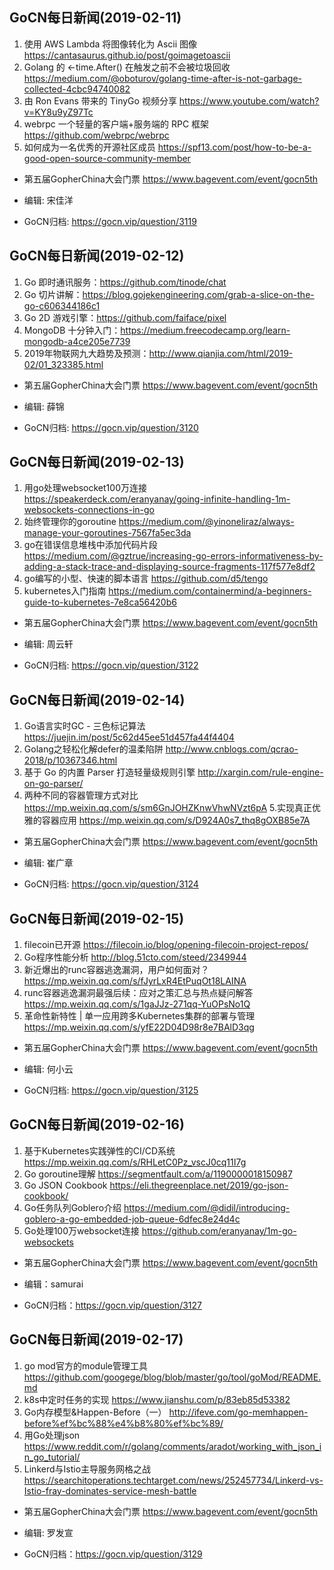 ## GoCN每日新闻(2019-02-11)

1. 使用 AWS Lambda 将图像转化为 Ascii 图像 https://cantasaurus.github.io/post/goimagetoascii
2. Golang 的 <-time.After() 在触发之前不会被垃圾回收 https://medium.com/@oboturov/golang-time-after-is-not-garbage-collected-4cbc94740082
3. 由 Ron Evans 带来的 TinyGo 视频分享 https://www.youtube.com/watch?v=KY8u9yZ97Tc
4. webrpc 一个轻量的客户端+服务端的 RPC 框架 https://github.com/webrpc/webrpc
5. 如何成为一名优秀的开源社区成员 https://spf13.com/post/how-to-be-a-good-open-source-community-member

* 第五届GopherChina大会门票 https://www.bagevent.com/event/gocn5th

* 编辑: 宋佳洋
* GoCN归档: https://gocn.vip/question/3119

## GoCN每日新闻(2019-02-12)

1. Go 即时通讯服务：https://github.com/tinode/chat
2. Go 切片讲解：https://blog.gojekengineering.com/grab-a-slice-on-the-go-c606344186c1
3. Go 2D 游戏引擎：https://github.com/faiface/pixel
4. MongoDB 十分钟入门：https://medium.freecodecamp.org/learn-mongodb-a4ce205e7739
5. 2019年物联网九大趋势及预测：http://www.qianjia.com/html/2019-02/01_323385.html

* 第五届GopherChina大会门票 https://www.bagevent.com/event/gocn5th

* 编辑: 薛锦
* GoCN归档: https://gocn.vip/question/3120

## GoCN每日新闻(2019-02-13)

1. 用go处理websocket100万连接 https://speakerdeck.com/eranyanay/going-infinite-handling-1m-websockets-connections-in-go
2. 始终管理你的goroutine https://medium.com/@yinoneliraz/always-manage-your-goroutines-7567fa5ec3da
3. go在错误信息堆栈中添加代码片段 https://medium.com/@gztrue/increasing-go-errors-informativeness-by-adding-a-stack-trace-and-displaying-source-fragments-117f577e8df2
4. go编写的小型、快速的脚本语言 https://github.com/d5/tengo
5. kubernetes入门指南 https://medium.com/containermind/a-beginners-guide-to-kubernetes-7e8ca56420b6

* 第五届GopherChina大会门票 https://www.bagevent.com/event/gocn5th

* 编辑: 周云轩
* GoCN归档: https://gocn.vip/question/3122


## GoCN每日新闻(2019-02-14)

1. Go语言实时GC - 三色标记算法 https://juejin.im/post/5c62d45ee51d457fa44f4404
2. Golang之轻松化解defer的温柔陷阱 http://www.cnblogs.com/qcrao-2018/p/10367346.html
3. 基于 Go 的内置 Parser 打造轻量级规则引擎 http://xargin.com/rule-engine-on-go-parser/
4. 两种不同的容器管理方式对比 https://mp.weixin.qq.com/s/sm6GnJOHZKnwVhwNVzt6pA
5.实现真正优雅的容器应用 https://mp.weixin.qq.com/s/D924A0s7_thq8gOXB85e7A

* 第五届GopherChina大会门票 https://www.bagevent.com/event/gocn5th

* 编辑: 崔广章
* GoCN归档: https://gocn.vip/question/3124


## GoCN每日新闻(2019-02-15)

1. filecoin已开源 https://filecoin.io/blog/opening-filecoin-project-repos/ 
2. Go程序性能分析 http://blog.51cto.com/steed/2349944
3. 新近爆出的runc容器逃逸漏洞，用户如何面对？ https://mp.weixin.qq.com/s/fJyrLxR4EtPuqOt18LAINA
4. runc容器逃逸漏洞最强后续：应对之策汇总与热点疑问解答 https://mp.weixin.qq.com/s/1gaJJz-271qq-YuOPsNo1Q
5. 革命性新特性 | 单一应用跨多Kubernetes集群的部署与管理 https://mp.weixin.qq.com/s/yfE22D04D98r8e7BAlD3qg 

* 第五届GopherChina大会门票 https://www.bagevent.com/event/gocn5th

* 编辑: 何小云
* GoCN归档: https://gocn.vip/question/3125

## GoCN每日新闻(2019-02-16)

1. 基于Kubernetes实践弹性的CI/CD系统 https://mp.weixin.qq.com/s/RHLetC0Pz_vscJ0cq11I7g
2. Go goroutine理解 https://segmentfault.com/a/1190000018150987
3. Go JSON Cookbook https://eli.thegreenplace.net/2019/go-json-cookbook/
4. Go任务队列Goblero介绍 https://medium.com/@didil/introducing-goblero-a-go-embedded-job-queue-6dfec8e24d4c
5. Go处理100万websocket连接 https://github.com/eranyanay/1m-go-websockets

* 第五届GopherChina大会门票 https://www.bagevent.com/event/gocn5th

* 编辑：samurai
* GoCN归档：https://gocn.vip/question/3127

## GoCN每日新闻(2019-02-17)

1. go mod官方的module管理工具 https://github.com/googege/blog/blob/master/go/tool/goMod/README.md
2. k8s中定时任务的实现 https://www.jianshu.com/p/83eb85d53382
3. Go内存模型&Happen-Before（一） http://ifeve.com/go-memhappen-before%ef%bc%88%e4%b8%80%ef%bc%89/
4. 用Go处理json https://www.reddit.com/r/golang/comments/aradot/working_with_json_in_go_tutorial/
5. Linkerd与Istio主导服务网格之战 https://searchitoperations.techtarget.com/news/252457734/Linkerd-vs-Istio-fray-dominates-service-mesh-battle

* 第五届GopherChina大会门票 https://www.bagevent.com/event/gocn5th

* 编辑: 罗发宣
* GoCN归档：https://gocn.vip/question/3129
